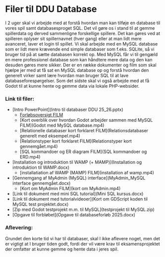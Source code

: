 <h1>Filer til DDU Database</h1>

I 2 uger skal vi arbejde med at forstå hvordan man kan tilføje en database til vores spil samt databasesproget SQL.
Det vil gøre os i stand til at gemme spillerdata og derved sammenligne forskellige spillere. Det kan gøres ved at spilleren oplyser sit
spillernavnet (hver gang) eller at man lidt mere avanceret, laver et login til spillet. 
Vi skal arbejde med en MySQL database som er lidt mere krævende end simple databaser som f.eks. SQLite, så vi bruger tid på at sætte databasen korrekt op.
Med MySQL får vi til gengæld en mere professionel database som kan håndtere mere data og den kan desuden gøres mere sikker.
Der er en række dokumenter og film som skal hjælpe jer med at få sat en MySQL database op og forstå hvordan den generelt virker samt lære hvordan man bruger
SQL til at lave databaseforespørgelser. Som det sidste skal vi også arbejde med at få Godot til at kunne hente og gemme data via lokale PHP-websider.


### Link til filer:
- [Intro PowerPoint](Intro til databaser DDU 25_26.pptx)
	- [Forløbsoversigt FILM](Projektforløb.mp4)
	- [Kort overblik over hvordan Godot arbejder sammen med MySQL FILM](Godot med MySQL database.mp4)
	- [Relationelle databaser kort forklaret FILM](Relationsdatabaser generelt med eksempel.mp4)
	- [Relationstyper kort forklaret FILM](Relationstyper kort gennemgået.mp4)
	- [SQL kommandoer og ER diagram FILM](SQL kommandoer og ERD.mp4)
- [Installation og introduktion til WAMP (+ MAMP)](Installation og introduktion til WAMP.docx)
	- [installatiation af WAMP (MAMP) FILM](installation af wamp.mp4)
- [Gennemgang af MyAdmin (MySQL) interface](MyAdmin_MySQL interface gennemgået.docx)
	- [Kort om MyAdmin FILM](kort om MyAdmin.mp4)
- [Link til dokument med mini SQL tutorial](Mini SQL kursus.docx)
- [Link til dokument med tutorialvideoer](Kort om GDScript koden til MySQL test projektet.docx)
- [Zip med Godot testprojekt m.m. til MySQL](testprojekt til MySQL.zip)
- [Opgave til forbløbet](Opgave til databaseforløb 2025.docx)



### Aflevering:
Grundet den korte tid vi har til databaser, skal I ikke aflevere noget, men det er vigtigt at I bruger tiden godt, fordi der vil være krav
til eksamensprojektet der omfatter at kunne gemme og hente data i jeres spil.




